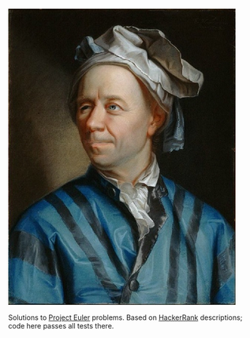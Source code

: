 ![](the_man_himself.jpg)

Solutions to [Project Euler](https://projecteuler.net/) problems. Based on [HackerRank](https://www.hackerrank.com/contests/projecteuler/challenges) descriptions; code here passes all tests there.
